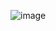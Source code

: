 ![image](https://github.com/KrishanMihiranga/css-positioning/assets/119467538/8c1835a9-748d-4458-b965-f877c7e4e002)
